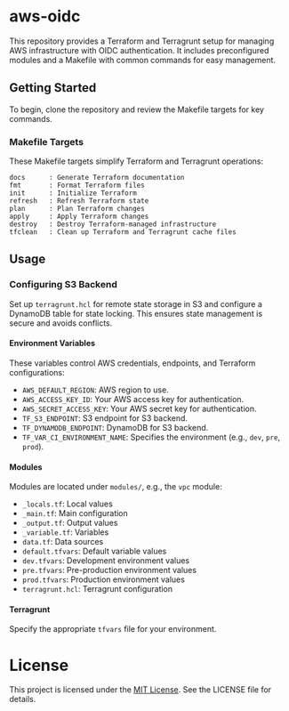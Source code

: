 # aws-oidc

This repository provides a Terraform and Terragrunt setup for managing AWS infrastructure with OIDC authentication. It includes preconfigured modules and a Makefile with common commands for easy management.

## Getting Started

To begin, clone the repository and review the Makefile targets for key commands.

### Makefile Targets

These Makefile targets simplify Terraform and Terragrunt operations:

```
docs      : Generate Terraform documentation
fmt       : Format Terraform files
init      : Initialize Terraform
refresh   : Refresh Terraform state
plan      : Plan Terraform changes
apply     : Apply Terraform changes
destroy   : Destroy Terraform-managed infrastructure
tfclean   : Clean up Terraform and Terragrunt cache files
```

## Usage

### Configuring S3 Backend

Set up `terragrunt.hcl` for remote state storage in S3 and configure a DynamoDB table for state locking. This ensures state management is secure and avoids conflicts.

#### Environment Variables

These variables control AWS credentials, endpoints, and Terraform configurations:

- `AWS_DEFAULT_REGION`: AWS region to use.
- `AWS_ACCESS_KEY_ID`: Your AWS access key for authentication.
- `AWS_SECRET_ACCESS_KEY`: Your AWS secret key for authentication.
- `TF_S3_ENDPOINT`: S3 endpoint for S3 backend.
- `TF_DYNAMODB_ENDPOINT`: DynamoDB for S3 backend.
- `TF_VAR_CI_ENVIRONMENT_NAME`: Specifies the environment (e.g., `dev`, `pre`, `prod`).

#### Modules

Modules are located under `modules/`, e.g., the `vpc` module:

- `_locals.tf`: Local values
- `_main.tf`: Main configuration
- `_output.tf`: Output values
- `_variable.tf`: Variables
- `data.tf`: Data sources
- `default.tfvars`: Default variable values
- `dev.tfvars`: Development environment values
- `pre.tfvars`: Pre-production environment values
- `prod.tfvars`: Production environment values
- `terragrunt.hcl`: Terragrunt configuration

#### Terragrunt

Specify the appropriate `tfvars` file for your environment.

# License

This project is licensed under the [MIT License](/LICENSE). See the LICENSE file for details.
